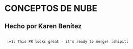 # CONCEPTOS DE NUBE 
## Hecho por Karen Benítez <h6>
```
 :+1: This PR looks great - it's ready to merge! :shipit:

```

